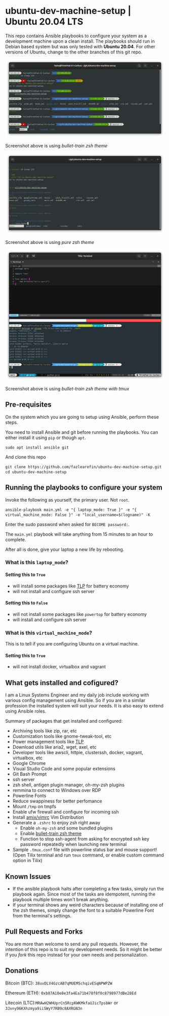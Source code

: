 # ubuntu-dev-machine-setup | Ubuntu 20.04 LTS

This repo contains Ansible playbooks to configure your system as a development machine upon a clean install. The playbooks should run in Debian based system but was only tested with **Ubuntu 20.04**. For other versions of Ubuntu, change to the other branches of this git repo.

![bullet-train-zsh-theme](.screenshot-bullet-train.png)

Screenshot above is using *bullet-train zsh theme*

![pure-zsh-theme](.screenshot-pure.png)

Screenshot above is using *pure zsh theme*

![bullet-train-zsh-theme-tmux](.screenshot-bullet-train-tmux.png)

Screenshot above is using *bullet-train zsh theme with tmux*


## Pre-requisites

On the system which you are going to setup using Ansible, perform these steps.

You need to install Ansible and git before running the playbooks. You can either install it using `pip` or though `apt`.

```
sudo apt install ansible git
```

And clone this repo

```
git clone https://github.com/fazlearefin/ubuntu-dev-machine-setup.git
cd ubuntu-dev-machine-setup
```

## Running the playbooks to configure your system

Invoke the following as yourself, the primary user. Not `root`.

```
ansible-playbook main.yml -e "{ laptop_mode: True }" -e "{ virtual_machine_mode: False }" -e "local_username=$(logname)" -K
```

Enter the sudo password when asked for `BECOME password:`.

The `main.yml` playbook will take anything from 15 minutes to an hour to complete.

After all is done, give your laptop a new life by rebooting.

### What is this `laptop_mode`?

#### Setting this to `True`

- will install some packages like [TLP](https://github.com/linrunner/TLP) for battery economy
- will not install and configure ssh server

#### Setting this to `False`

- will not install some packages like `powertop` for battery economy
- will install and configure ssh server

### What is this `virtual_machine_mode`?

This is to tell if you are configuring Ubuntu on a virtual machine.

#### Setting this to `True`

- will not install docker, virtualbox and vagrant

## What gets installed and cofigured?

I am a Linux Systems Engineer and my daily job include working with various config management using Ansible. So if you are in a similar profession the installed system will suit your needs. It is also easy to extend using Ansible roles.

Summary of packages that get installed and configured:

- Archiving tools like zip, rar, etc
- Customization tools like gnome-tweak-tool, etc
- Power management tools like [TLP](https://github.com/linrunner/TLP)
- Download utils like aria2, wget, axel, etc
- Developer tools like awscli, httpie, clusterssh, docker, vagrant, virtualbox, etc
- Google Chrome
- Visual Studio Code and some popular extensions
- Git Bash Prompt
- ssh server
- zsh shell, antigen plugin manager, oh-my-zsh plugins
- remmina to connect to Windows over RDP
- Powerline Fonts
- Reduce swappiness for better perfomance
- Mount `/tmp` on tmpfs
- Enable ufw firewall and configure for incoming ssh
- Install [amix/vimrc](https://github.com/amix/vimrc) Vim Distribution
- Generate a `.zshrc` to enjoy zsh right away
  - Enable `oh-my-zsh` and some bundled plugins
  - Enable [bullet-train zsh theme](https://github.com/caiogondim/bullet-train.zsh)
  - Function to stop ssh-agent from asking for encrypted ssh key password repeatedly when launching new terminal
- Sample `.tmux.conf` file with powerline status bar and mouse support! (Open Tilix terminal and run `tmux` command, or enable custom command option in Tilix)

## Known Issues

- If the ansible playbook halts after completing a few tasks, simply run the playbook again. Since most of the tasks are idempotent, running the playbook multiple times won't break anything.
- If your terminal shows any weird characters because of installing one of the zsh themes, simply change the font to a suitable Powerline Font from the terminal's settings.

## Pull Requests and Forks

You are more than welcome to send any pull requests. However, the intention of this repo is to suit my development needs. So it might be better if you *fork* this repo instead for your own needs and personalization.

## Donations

Bitcoin (BTC): `38uvDLV4GzcAB7qMUEM5chqivESqNPWPZW`

Ethereum (ETH): `0xb87A10e8e3fa4Ea71b478f8f0c8798977dBe28Ed`

Litecoin (LTC):`MRAwH2WHUprCn5RcpKWKMkfaUJicTpsbWr` or `3Jxny96KXhzmya9iiSWyY7RB9c8AXRGN3n`
